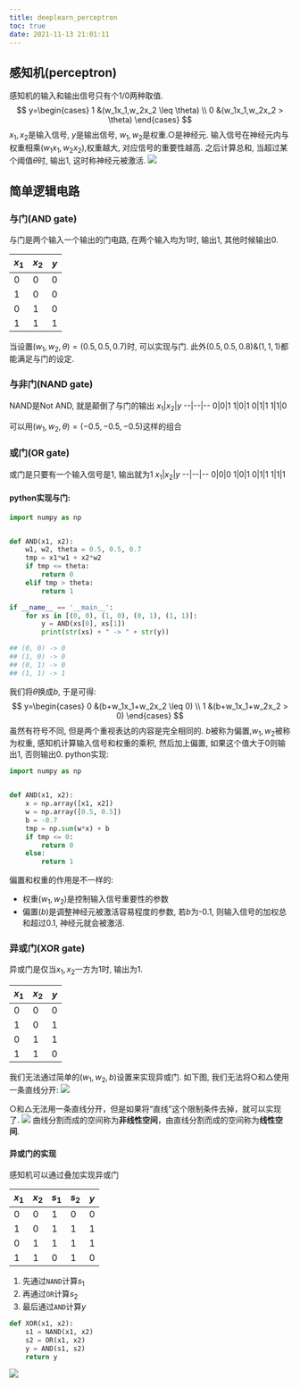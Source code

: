 ```yaml
---
title: deeplearn_perceptron
toc: true
date: 2021-11-13 21:01:11
---
```



## 感知机(perceptron)


感知机的输入和输出信号只有个1/0两种取值.
$$
y=\begin{cases} 
1 &(w_1x_1,w_2x_2 \leq \theta) \\
0 &(w_1x_1,w_2x_2 > \theta)
\end{cases}
$$
$x_1,x_2$是输入信号, $y$是输出信号, $w_1,w_2$是权重.○是神经元. 输入信号在神经元内与权重相乘$(w_1x_1,w_2x_2)$,权重越大, 对应信号的重要性越高.
之后计算总和, 当超过某个阈值$\theta$时, 输出1, 这时称神经元被激活.
![](./deeplearn_perceptron/1.png)


## 简单逻辑电路

### 与门(AND gate)
与门是两个输入一个输出的门电路, 在两个输入均为1时, 输出1, 其他时候输出0.

$x_1$|$x_2$|$y$
--|--|--
0|0|0
1|0|0
0|1|0
1|1|1

当设置$(w_1,w_2,\theta)=(0.5,0.5,0.7)$时, 可以实现与门. 此外$(0.5,0.5,0.8)\&(1,1,1)$都能满足与门的设定.
### 与非门(NAND gate)
NAND是Not AND, 就是颠倒了与门的输出
$x_1$|$x_2$|$y$
--|--|--
0|0|1
1|0|1
0|1|1
1|1|0

可以用$(w_1,w_2,\theta)=(-0.5,-0.5,-0.5)$这样的组合

### 或门(OR gate)
或门是只要有一个输入信号是1, 输出就为1
$x_1$|$x_2$|$y$
--|--|--
0|0|0
1|0|1
0|1|1
1|1|1



#### python实现与门:
```python
import numpy as np


def AND(x1, x2):
    w1, w2, theta = 0.5, 0.5, 0.7
    tmp = x1*w1 + x2*w2
    if tmp <= theta:
        return 0
    elif tmp > theta:
        return 1

if __name__ == '__main__':
    for xs in [(0, 0), (1, 0), (0, 1), (1, 1)]:
        y = AND(xs[0], xs[1])
        print(str(xs) + " -> " + str(y))

## (0, 0) -> 0
## (1, 0) -> 0
## (0, 1) -> 0
## (1, 1) -> 1

```




我们将$\theta$换成$b$, 于是可得:
$$
y=\begin{cases} 
0 &(b+w_1x_1+w_2x_2 \leq 0) \\
1 &(b+w_1x_1+w_2x_2 > 0)
\end{cases}
$$
虽然有符号不同, 但是两个重视表达的内容是完全相同的. $b$被称为偏置,$w_1,w_2$被称为权重, 感知机计算输入信号和权重的乘积, 然后加上偏置, 如果这个值大于0则输出1, 否则输出0.
python实现:
```python
import numpy as np


def AND(x1, x2):
    x = np.array([x1, x2])
    w = np.array([0.5, 0.5])
    b = -0.7
    tmp = np.sum(w*x) + b
    if tmp <= 0:
        return 0
    else:
        return 1
```

偏置和权重的作用是不一样的:
- 权重($w_1,w_2$)是控制输入信号重要性的参数
- 偏置($b$)是调整神经元被激活容易程度的参数, 若$b$为-0.1, 则输入信号的加权总和超过0.1, 神经元就会被激活.


### 异或门(XOR gate)
异或门是仅当$x_1,x_2$一方为1时, 输出为1.

$x_1$|$x_2$|$y$
--|--|--
0|0|0
1|0|1
0|1|1
1|1|0
我们无法通过简单的$(w_1,w_2,b)$设置来实现异或门.
如下图, 我们无法将○和△使用一条直线分开:
![](./deeplearn_perceptron/2.png)

○和△无法用一条直线分开，但是如果将“直线”这个限制条件去掉，就可以实现了.
![](./deeplearn_perceptron/3.png)
曲线分割而成的空间称为**非线性空间**，由直线分割而成的空间称为**线性空间**.

#### 异或门的实现
感知机可以通过叠加实现异或门

$x_1$|$x_2$|$s_1$|$s_2$|$y$
--|--|--|--|--
0|0|1|0|0
1|0|1|1|1
0|1|1|1|1
1|1|0|1|0

1. 先通过`NAND`计算$s_1$
2. 再通过`OR`计算$s_2$
3. 最后通过`AND`计算$y$

```python
def XOR(x1, x2):
    s1 = NAND(x1, x2)
    s2 = OR(x1, x2)
    y = AND(s1, s2)
    return y
```
![](./deeplearn_perceptron/4.png)

